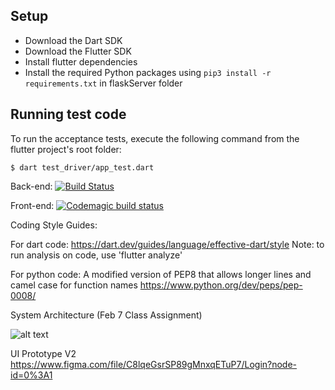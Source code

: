 ## Setup

- Download the Dart SDK
- Download the Flutter SDK
- Install flutter dependencies
- Install the required Python packages using `pip3 install -r requirements.txt` in flaskServer folder



## Running test code

To run the acceptance tests, execute the following command from the flutter project's root folder:
  ```
  $ dart test_driver/app_test.dart
  ```

Back-end: [![Build Status](https://travis-ci.com/smparkin/NiTheCodersSay.svg?branch=master)](https://travis-ci.com/smparkin/NiTheCodersSay)

Front-end: [![Codemagic build status](https://api.codemagic.io/apps/5ea3677d5a66a0207c95b32f/5ea3677d5a66a0207c95b32e/status_badge.svg)](https://codemagic.io/apps/5ea3677d5a66a0207c95b32f/5ea3677d5a66a0207c95b32e/latest_build)

Coding Style Guides:

For dart code: https://dart.dev/guides/language/effective-dart/style
Note: to run analysis on code, use 'flutter analyze'

For python code: A modified version of PEP8 that allows longer lines and camel case for function names https://www.python.org/dev/peps/pep-0008/

System Architecture (Feb 7 Class Assignment)

![alt text](https://github.com/smparkin/NiTheCodersSay/blob/master/DeploymentDiagram1.jpg)


UI Prototype V2
https://www.figma.com/file/C8lqeGsrSP89gMnxqETuP7/Login?node-id=0%3A1
